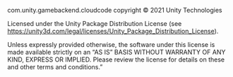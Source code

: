 com.unity.gamebackend.cloudcode copyright © 2021 Unity Technologies

Licensed under the Unity Package Distribution License (see https://unity3d.com/legal/licenses/Unity_Package_Distribution_License).

Unless expressly provided otherwise, the software under this license is made available strictly on an “AS IS” BASIS WITHOUT WARRANTY OF ANY KIND, EXPRESS OR IMPLIED. Please review the license for details on these and other terms and conditions.”
